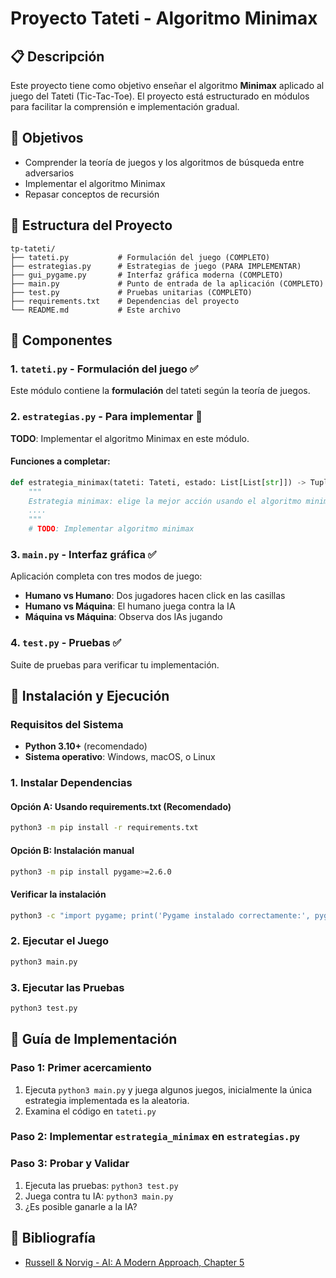 # Proyecto Tateti - Algoritmo Minimax

## 📋 Descripción

Este proyecto tiene como objetivo enseñar el algoritmo **Minimax** aplicado al juego del Tateti (Tic-Tac-Toe). El proyecto está estructurado en módulos para facilitar la comprensión e implementación gradual.

## 🎯 Objetivos

- Comprender la teoría de juegos y los algoritmos de búsqueda entre adversarios
- Implementar el algoritmo Minimax  
- Repasar conceptos de recursión

## 📁 Estructura del Proyecto

```
tp-tateti/
├── tateti.py           # Formulación del juego (COMPLETO)
├── estrategias.py      # Estrategias de juego (PARA IMPLEMENTAR)
├── gui_pygame.py       # Interfaz gráfica moderna (COMPLETO)
├── main.py             # Punto de entrada de la aplicación (COMPLETO)
├── test.py             # Pruebas unitarias (COMPLETO)
├── requirements.txt    # Dependencias del proyecto
└── README.md           # Este archivo
```

## 🔧 Componentes

### 1. `tateti.py` - Formulación del juego ✅

Este módulo contiene la **formulación** del tateti según la teoría de juegos.

### 2. `estrategias.py` - Para implementar 🔨

**TODO**: Implementar el algoritmo Minimax en este módulo.

#### Funciones a completar:

```python
def estrategia_minimax(tateti: Tateti, estado: List[List[str]]) -> Tuple[int, int]:
    """
    Estrategia minimax: elige la mejor acción usando el algoritmo minimax.
    ....
    """
    # TODO: Implementar algoritmo minimax
```

### 3. `main.py` - Interfaz gráfica ✅

Aplicación completa con tres modos de juego:
- **Humano vs Humano**: Dos jugadores hacen click en las casillas
- **Humano vs Máquina**: El humano juega contra la IA
- **Máquina vs Máquina**: Observa dos IAs jugando

### 4. `test.py` - Pruebas ✅

Suite de pruebas para verificar tu implementación.

## 🚀 Instalación y Ejecución

### Requisitos del Sistema

- **Python 3.10+** (recomendado)
- **Sistema operativo**: Windows, macOS, o Linux

### 1. Instalar Dependencias

#### Opción A: Usando requirements.txt (Recomendado)
```bash
python3 -m pip install -r requirements.txt
```

#### Opción B: Instalación manual
```bash
python3 -m pip install pygame>=2.6.0
```

#### Verificar la instalación
```bash
python3 -c "import pygame; print('Pygame instalado correctamente:', pygame.version.ver)"
```

### 2. Ejecutar el Juego

```bash
python3 main.py
```

### 3. Ejecutar las Pruebas

```bash
python3 test.py
```

## 📝 Guía de Implementación

### Paso 1: Primer acercamiento
1. Ejecuta `python3 main.py` y juega algunos juegos, 
   inicialmente la única estrategia implementada es la aleatoria.
2. Examina el código en `tateti.py`

### Paso 2: Implementar `estrategia_minimax` en `estrategias.py`

### Paso 3: Probar y Validar
1. Ejecuta las pruebas: `python3 test.py`
2. Juega contra tu IA: `python3 main.py`
3. ¿Es posible ganarle a la IA?

## 🔗 Bibliografía

- [Russell & Norvig - AI: A Modern Approach, Chapter 5](http://aima.cs.berkeley.edu/)
